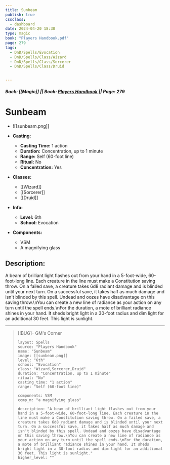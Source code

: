 ```yaml
---
title: Sunbeam
publish: true
cssclass:
  - dashboard
date: 2024-04-20 18:30
type: magic
book: "Players Handbook.pdf"
page: 279
tags:
  - DnD/Spells/Evocation
  - DnD/Spells/Class/Wizard
  - DnD/Spells/Class/Sorcerer
  - DnD/Spells/Class/Druid


---
```


##### Back: [[Magic]] || Book: [Players Handbook](https://drive.google.com/drive/folders/1O5bhpYizcIT5xxAoLOuzCRht_PVS7VSG?usp=sharing) || Page: 279

# Sunbeam
- ![[sunbeam.png]]
- **Casting:**
    - **Casting Time:** 1 action
    - **Duration:** Concentration, up to 1 minute
    - **Range:** Self (60-foot line)
    - **Ritual:** No
    - **Concentration:** Yes
- **Classes:**
    - [[Wizard]]
    - [[Sorcerer]]
    - [[Druid]]

- **Info:**
    - **Level:** 6th
    - **School:** Evocation
- **Components:**
    - VSM
    - A magnifying glass

## Description:
A beam of brilliant light flashes out from your hand in a 5-foot-wide, 60-foot-long line. Each creature in the line must make a Constitution saving throw. On a failed save, a creature takes 6d8 radiant damage and is blinded until your next turn. On a successful save, it takes half as much damage and isn't blinded by this spell. Undead and oozes have disadvantage on this saving throw.\nYou can create a new line of radiance as your action on any turn until the spell ends.\nFor the duration, a mote of brilliant radiance shines in your hand. It sheds bright light in a 30-foot radius and dim light for an additional 30 feet. This light is sunlight.



---

> [!BUG]- GM's Corner
>
> ```statblock
> layout: Spells
> source: "Players Handbook"
> name: "Sunbeam"
> image: [[sunbeam.png]]
> level: "6th"
> school: "Evocation"
> class: "Wizard,Sorcerer,Druid"
> duration: "Concentration, up to 1 minute"
> ritual: "No"
> casting_time: "1 action"
> range: "Self (60-foot line)"
>
> components: VSM
> comp_m: "a magnifying glass"
>
> description: "A beam of brilliant light flashes out from your hand in a 5-foot-wide, 60-foot-long line. Each creature in the line must make a Constitution saving throw. On a failed save, a creature takes 6d8 radiant damage and is blinded until your next turn. On a successful save, it takes half as much damage and isn't blinded by this spell. Undead and oozes have disadvantage on this saving throw.\nYou can create a new line of radiance as your action on any turn until the spell ends.\nFor the duration, a mote of brilliant radiance shines in your hand. It sheds bright light in a 30-foot radius and dim light for an additional 30 feet. This light is sunlight."
> higher_level: ""
> ```
